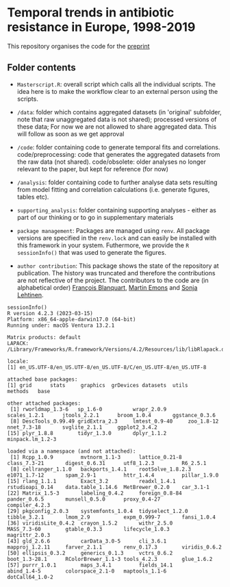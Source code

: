 # Temporal trends in antibiotic resistance in Europe, 1998-2019

This repository organises the code for the [preprint](https://medrxiv.org/cgi/content/short/2023.09.27.23296241v1)

## Folder contents

- `Masterscript.R`: overall script which calls all the individual scripts. The idea here is to make the workflow clear to an external person using the scripts.

- `/data`: folder which contains aggregated datasets (in 'original' subfolder, note that raw unaggregated data is not shared); processed versions of these data; For now we are not allowed to share aggregated data. This will follow as soon as we get approval

- `/code`: folder containing code to generate temporal fits and correlations.
code/preprocessing: code that generates the aggregated datasets from the raw data (not shared).
code/obsolete: older analyses no longer relevant to the paper, but kept for reference (for now)

- `/analysis`: folder containing code to further analyse data sets resulting from model fitting and correlation calculations (i.e. generate figures, tables etc).

- `supporting_analysis`: folder containing supporting analyses - either as part of our thinking or to go in supplementary materials

- `package management`: Packages are managed using `renv`. All package versions are specified in the `renv.lock` and can easily be installed with this framework in your system. Futhermore, we provide the `R sessionInfo()` that was used to generate the figures.

- `author contribution`: This package shows the state of the repository at publication. The history was truncated and therefore the contributions are not reflective of the project. The contributors to the code are (in alphabetical order) [François Blanquart](https://sites.google.com/site/francoisblanquart/), [Martin Emons](https://www.mls.uzh.ch/en/research/robinson/groupmembers/martin-emons.html) and [Sonja Lehtinen](https://sites.google.com/view/sonjalehtinen).

```
sessionInfo()
R version 4.2.3 (2023-03-15)
Platform: x86_64-apple-darwin17.0 (64-bit)
Running under: macOS Ventura 13.2.1

Matrix products: default
LAPACK: /Library/Frameworks/R.framework/Versions/4.2/Resources/lib/libRlapack.dylib

locale:
[1] en_US.UTF-8/en_US.UTF-8/en_US.UTF-8/C/en_US.UTF-8/en_US.UTF-8

attached base packages:
[1] grid      stats     graphics  grDevices datasets  utils     methods   base     

other attached packages:
 [1] rworldmap_1.3-6   sp_1.6-0          wrapr_2.0.9       scales_1.2.1      jtools_2.2.1      broom_1.0.4       ggstance_0.3.6   
 [8] DescTools_0.99.49 gridExtra_2.3     lmtest_0.9-40     zoo_1.8-12        nnet_7.3-18       svglite_2.1.1     ggplot2_3.4.2    
[15] plyr_1.8.8        tidyr_1.3.0       dplyr_1.1.2       minpack.lm_1.2-3

loaded via a namespace (and not attached):
 [1] Rcpp_1.0.9         mvtnorm_1.1-3      lattice_0.21-8     class_7.3-21       digest_0.6.31      utf8_1.2.3         R6_2.5.1          
 [8] cellranger_1.1.0   backports_1.4.1    rootSolve_1.8.2.3  e1071_1.7-12       spam_2.9-1         httr_1.4.4         pillar_1.9.0      
[15] rlang_1.1.1        Exact_3.2          readxl_1.4.1       rstudioapi_0.14    data.table_1.14.6  MetBrewer_0.2.0    car_3.1-1         
[22] Matrix_1.5-3       labeling_0.4.2     foreign_0.8-84     pander_0.6.5       munsell_0.5.0      proxy_0.4-27       compiler_4.2.3    
[29] pkgconfig_2.0.3    systemfonts_1.0.4  tidyselect_1.2.0   tibble_3.2.1       lmom_2.9           expm_0.999-7       fansi_1.0.4       
[36] viridisLite_0.4.2  crayon_1.5.2       withr_2.5.0        MASS_7.3-60        gtable_0.3.3       lifecycle_1.0.3    magrittr_2.0.3    
[43] gld_2.6.6          carData_3.0-5      cli_3.6.1          mapproj_1.2.11     farver_2.1.1       renv_0.17.3        viridis_0.6.2     
[50] ellipsis_0.3.2     generics_0.1.3     vctrs_0.6.2        boot_1.3-28.1      RColorBrewer_1.1-3 tools_4.2.3        glue_1.6.2        
[57] purrr_1.0.1        maps_3.4.1         fields_14.1        abind_1.4-5        colorspace_2.1-0   maptools_1.1-6     dotCall64_1.0-2
```
